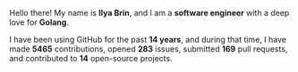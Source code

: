 Hello there! My name is **Ilya Brin**, and I am a **software engineer** with a deep love for **Golang**.

I have been using GitHub for the past **14 years**, and during that time, I have made **5465** contributions, opened **283** issues, submitted **169** pull requests, and contributed to **14** open-source projects.
